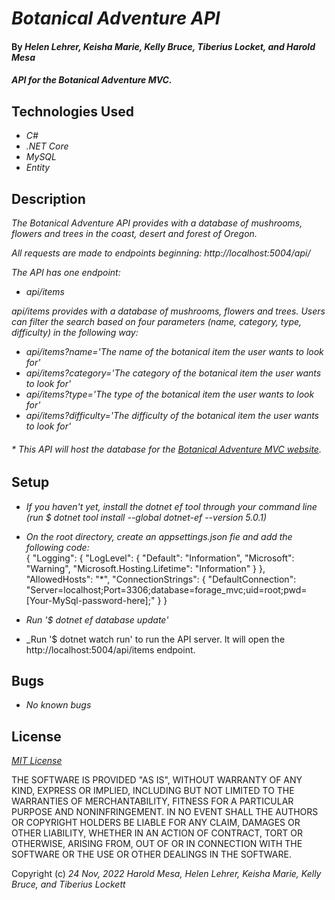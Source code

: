 # _Botanical Adventure API_

#### By _**Helen Lehrer, Keisha Marie, Kelly Bruce, Tiberius Locket, and Harold Mesa**_

#### _API for the Botanical Adventure MVC._

## Technologies Used

* _C#_
* _.NET Core_
* _MySQL_
* _Entity_

## Description

_The Botanical Adventure API provides with a database of mushrooms, flowers and trees in the coast, desert and forest of Oregon._

_All requests are made to endpoints beginning: http://localhost:5004/api/_

_The API has one endpoint:_
* _api/items_

_api/items provides with a database of mushrooms, flowers and trees. Users can filter the search based on four parameters (name, category, type, difficulty) in the following way:_
* _api/items?name='The name of the botanical item the user wants to look for'_
* _api/items?category='The category of the botanical item the user wants to look for'_
* _api/items?type='The type of the botanical item the user wants to look for'_
* _api/items?difficulty='The difficulty of the botanical item the user wants to look for'_

###### * _This API will host the database for the [Botanical Adventure MVC website](https://github.com/curiousmockingbird/team-week-mvc.git)._

## Setup

* _If you haven't yet, install the dotnet ef tool through your command line (run $ dotnet tool install --global dotnet-ef --version 5.0.1)_
* _On the root directory, create an appsettings.json fie and add the following code:_  
{
  "Logging": {
    "LogLevel": {
      "Default": "Information",
      "Microsoft": "Warning",
      "Microsoft.Hosting.Lifetime": "Information"
    }
  },
  "AllowedHosts": "*",
  "ConnectionStrings": {
    "DefaultConnection": "Server=localhost;Port=3306;database=forage_mvc;uid=root;pwd=[Your-MySql-password-here];"
  }
}

* _Run '$ dotnet ef database update'_
* _Run '$ dotnet watch run' to run the API server. It will open the http://localhost:5004/api/items endpoint. 
## Bugs

* _No known bugs_

## License

_[MIT License](https://en.wikipedia.org/wiki/MIT_License)_

THE SOFTWARE IS PROVIDED "AS IS", WITHOUT WARRANTY OF ANY KIND, EXPRESS OR
IMPLIED, INCLUDING BUT NOT LIMITED TO THE WARRANTIES OF MERCHANTABILITY,
FITNESS FOR A PARTICULAR PURPOSE AND NONINFRINGEMENT. IN NO EVENT SHALL THE
AUTHORS OR COPYRIGHT HOLDERS BE LIABLE FOR ANY CLAIM, DAMAGES OR OTHER
LIABILITY, WHETHER IN AN ACTION OF CONTRACT, TORT OR OTHERWISE, ARISING FROM,
OUT OF OR IN CONNECTION WITH THE SOFTWARE OR THE USE OR OTHER DEALINGS IN THE
SOFTWARE.

Copyright (c) _24 Nov, 2022_ _Harold Mesa, Helen Lehrer, Keisha Marie, Kelly Bruce, and Tiberius Lockett_
